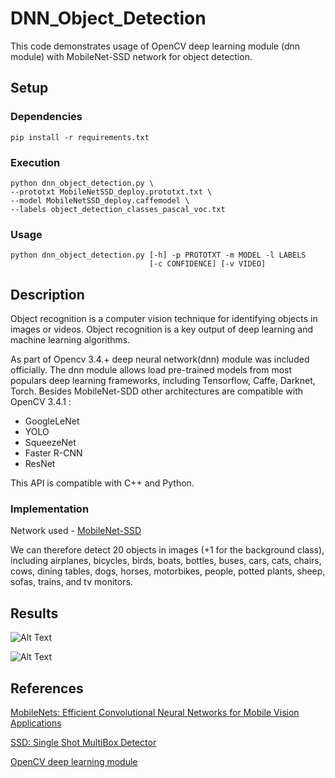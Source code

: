 # DNN_Object_Detection

This code demonstrates usage of OpenCV deep learning module (dnn module) with MobileNet-SSD network for object detection.

## Setup

### Dependencies

```Linux
pip install -r requirements.txt
```

### Execution
```Linux
python dnn_object_detection.py \
--prototxt MobileNetSSD_deploy.prototxt.txt \
--model MobileNetSSD_deploy.caffemodel \
--labels object_detection_classes_pascal_voc.txt 
```

### Usage

```Linux
python dnn_object_detection.py [-h] -p PROTOTXT -m MODEL -l LABELS
                               [-c CONFIDENCE] [-v VIDEO]
```

## Description

Object recognition is a computer vision technique for identifying objects in images or videos. Object recognition is a key output of deep learning and machine learning algorithms.

As part of Opencv 3.4.+ deep neural network(dnn) module was included officially. The dnn module allows load pre-trained models from most populars deep learning frameworks, including Tensorflow, Caffe, Darknet, Torch. Besides MobileNet-SDD other architectures are compatible with OpenCV 3.4.1 :

* GoogleLeNet
* YOLO
* SqueezeNet
* Faster R-CNN
* ResNet

This API is compatible with C++ and Python.

### Implementation

Network used - [MobileNet-SSD](https://github.com/chuanqi305/MobileNet-SSD)

We can therefore detect 20 objects in images (+1 for the background class), including airplanes, bicycles, birds, boats, bottles, buses, cars, cats, chairs, cows, dining tables, dogs, horses, motorbikes, people, potted plants, sheep, sofas, trains, and tv monitors.

## Results

![Alt Text](https://github.com/TheNsBhasin/DNN_Object_Detection/blob/master/output.gif)

![Alt Text](https://github.com/TheNsBhasin/DNN_Object_Detection/blob/master/sample.jpeg)

## References

[MobileNets: Efficient Convolutional Neural Networks for Mobile Vision Applications](https://arxiv.org/pdf/1704.04861.pdf)

[SSD: Single Shot MultiBox Detector](https://arxiv.org/pdf/1512.02325.pdf)

[OpenCV deep learning module](https://github.com/opencv/opencv/tree/master/samples/dnn)
